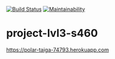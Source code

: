 [![Build Status](https://travis-ci.org/mrDenisZharkov/project-lvl3-s460.svg?branch=master)](https://travis-ci.org/mrDenisZharkov/project-lvl3-s460)
[![Maintainability](https://api.codeclimate.com/v1/badges/b565d2546f160005c321/maintainability)](https://codeclimate.com/github/mrDenisZharkov/project-lvl3-s460/maintainability)
# project-lvl3-s460
https://polar-taiga-74793.herokuapp.com
